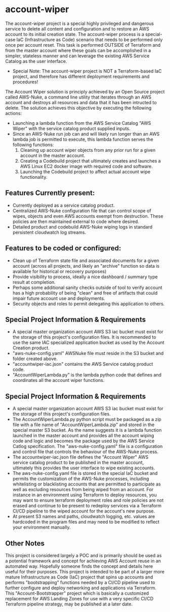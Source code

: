 # account-wiper
The account-wiper project is a special highly privileged and dangerous service to delete all content and configuration and to restore an AWS account to its initial creation state.
The account-wiper process is a special-case IaC (Infrastructure as Code) scenario that needs to be performed only once per account reset.
This task is performed OUTSIDE of Terraform and from the master account where these goals can be accomplished in a simpler, stateless manner and can leverage the existing AWS Service Catalog as the user interface.
- Special Note: The account-wiper project is NOT a Terraform-based IaC project, and therefore has different deployment requirements and procedures!

The Account Wiper solution is principly achieved by an Open Source project called AWS-Nuke, a command line utility that iterates through an AWS account and destroys all resources and data that it has been intructed to delete.
The solution achieves this objective by executing the following actions:
- Launching a lambda function from the AWS Service Catalog "AWS Wiper" with the service catalog product supplied inputs.
- Since an AWS-Nuke run job can and will likely run longer than an AWS lambda job is permitted to execute, this lambda function serves the following functions:
  1. Cleaning up account wiper objects from any prior run for a given account in the master account.
  2. Creating a Codebuild project that ultimately creates and launches a AWS Linux EC2 docker image with required code and software.
  3. Launching the Codebuild project to affect actual account wipe functionality.

## Features Currently present:
- Currently deployed as a service catalog product.
- Centralized AWS-Nuke configuration file that can control scope of wipes, objects and even AWS accounts exempt from destruction.  These policies are then maintained external to code where desired.
- Detailed product and codebuild AWS-Nuke wiping logs in standard persistent cloudwatch log streams.

## Features to be coded or configured:
- Clean up of Terraform state file and associated documents for a given account (across all projects, and likely an "archive" function so data is available for historical or recovery purposes)
- Provide visibility to process, ideally a nice dashboard / summary type result at completion.
- Perhaps some additional sanity checks outside of tool to verify account has a high probability of being "clean" and free of artifacts that could impair future account use and deployments.
- Security objects and roles to permit delegating this application to others.

## Special Project Information & Requirements
- A special master organization account AWS S3 iac bucket must exist for the storage of this project's configuration files.  It is recommended to use the same IAC specialized application bucket as used by the Account Creation product.
- "aws-nuke-config.yaml" AWSNuke file must reside in the S3 bucket and folder created above.
- "accountwiper-iac.json" contains the AWS Service catalog product code.
- "AccountWiperLambda.py" is the lambda python code that defines and coordinates all the account wiper functions.


## Special Project Information & Requirements
- A special master organization account AWS S3 iac bucket must exist for the storage of this project's configuration files.
- The AccountWiperLambda.py python script must be packaged as a zip file with a file name of "AccountWiperLambda.zip" and stored in the special master S3 bucket. As the name suggests it is a lambda function launched in the master account and provides all the account wiping code and logic and becomes the package used by the AWS Service Catlog specification.  The "aws-nuke-config.yaml" file is a configuration and control file that controls the behaviour of the AWS-Nuke process.
- The accountwiper-iac.json file defines the "Account Wiper" AWS service catalog product to be published in the master account, ultimately this provides the user interface to wipe existing accounts.
- The aws-nuke-config.yaml file is stored in the special IaC bucket and permits the customization of the AWS-Nuke processes, including whitelisting or blacklisting accounts that are permitted to participate as well as excluding resources from being wiped from an account.  For instance in an environment using Terraform to deploy resources, you may want to ensure terraform deployment roles and role policies are not erased and continue to be present to redeploy services via a Terraform CI/CD pipeline to the wiped account for the account's new purpose.
- At present S3 names and paths, cloudwatch logging, etc. values are hardcoded in the program files and may need to be modified to reflect your environment manually.

## Other Notes
This project is considered largely a POC and is primarily should be used as a potential framework and concept for achieving AWS Account reuse in an automated way.  Hopefully someone finds the concept and details here useful for their purposes.
This project is intended to be part of a larger more mature Infrastructure as Code (IaC) project that spins up accounts and performs "bootstrapping" functions needed by a CI/CD pipeline used to further configure and deploy networking and applications via Terraform.  This "Account-Bootstrapper" project which is basically a customized replacement for AWS Landing Zones for use with a very specific CI/CD Terraform pipeline strategy, may be published at a later date.
